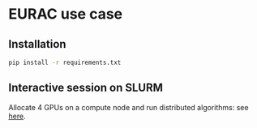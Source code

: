 # EURAC use case

## Installation

```bash
pip install -r requirements.txt
```

## Interactive session on SLURM

Allocate 4 GPUs on a compute node and run distributed algorithms:
see [here](https://github.com/interTwin-eu/itwinai/tree/main/tutorials/distributed-ml/torch-tutorial-0-basics#distributed-training-on-a-single-node-interactive).
